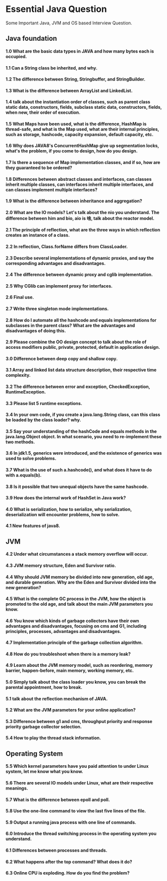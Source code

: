 # Essential Java Question
Some Important Java, JVM and OS based Interview Question. 
<br> 
## Java foundation<br> 
#### 1.0 What are the basic data types in JAVA and how many bytes each is occupied.
#### 1.1 Can a String class be inherited, and why.
#### 1.2 The difference between String, Stringbuffer, and StringBuilder.
#### 1.3 What is the difference between ArrayList and LinkedList.
#### 1.4 talk about the instantiation order of classes, such as parent class static data, constructors, fields, subclass static data, constructors, fields, when new, their order of execution.
#### 1.5 What Maps have been used, what is the difference, HashMap is thread-safe, and what is the Map used, what are their internal principles, such as storage, hashcode, capacity expansion, default capacity, etc.
#### 1.6 Why does JAVA8's ConcurrentHashMap give up segmentation locks, what's the problem, if you come to design, how do you design.
#### 1.7 Is there a sequence of Map implementation classes, and if so, how are they guaranteed to be ordered?
#### 1.8 Differences between abstract classes and interfaces, can classes inherit multiple classes, can interfaces inherit multiple interfaces, and can classes implement multiple interfaces?
#### 1.9 What is the difference between inheritance and aggregation?
#### 2.0 What are the IO models? Let's talk about the nio you understand. The difference between him and bio, aio is 啥, talk about the reactor model.
#### 2.1 The principle of reflection, what are the three ways in which reflection creates an instance of a class.
#### 2.2 In reflection, Class.forName differs from ClassLoader.
#### 2.3 Describe several implementations of dynamic proxies, and say the corresponding advantages and disadvantages.
#### 2.4 The difference between dynamic proxy and cglib implementation.
#### 2.5 Why CGlib can implement proxy for interfaces.
#### 2.6 Final use.
#### 2.7 Write three singleton mode implementations.
#### 2.8 How do I automate all the hashcode and equals implementations for subclasses in the parent class? What are the advantages and disadvantages of doing this.
#### 2.9 Please combine the OO design concept to talk about the role of access modifiers public, private, protected, default in application design.
#### 3.0 Difference between deep copy and shallow copy.
#### 3.1 Array and linked list data structure description, their respective time complexity.
#### 3.2 The difference between error and exception, CheckedException, RuntimeException.
#### 3.3 Please list 5 runtime exceptions.
#### 3.4 In your own code, if you create a java.lang.String class, can this class be loaded by the class loader? why.
#### 3.5 Say your understanding of the hashCode and equals methods in the java.lang.Object object. In what scenario, you need to re-implement these two methods.
#### 3.6 In jdk1.5, generics were introduced, and the existence of generics was used to solve problems.
#### 3.7 What is the use of such a.hashcode(), and what does it have to do with a.equals(b).
#### 3.8 Is it possible that two unequal objects have the same hashcode.
#### 3.9 How does the internal work of HashSet in Java work?
#### 4.0 What is serialization, how to serialize, why serialization, deserialization will encounter problems, how to solve.
#### 4.1 New features of java8.
## JVM
#### 4.2 Under what circumstances a stack memory overflow will occur.
#### 4.3 JVM memory structure, Eden and Survivor ratio.
#### 4.4 Why should JVM memory be divided into new generation, old age, and durable generation. Why are the Eden and Survivor divided into the new generation?
#### 4.5 What is the complete GC process in the JVM, how the object is promoted to the old age, and talk about the main JVM parameters you know.
#### 4.6 You know which kinds of garbage collectors have their own advantages and disadvantages, focusing on cms and G1, including principles, processes, advantages and disadvantages.
#### 4.7 Implementation principle of the garbage collection algorithm.
#### 4.8 How do you troubleshoot when there is a memory leak?
#### 4.9 Learn about the JVM memory model, such as reordering, memory barrier, happen-before, main memory, working memory, etc.
#### 5.0 Simply talk about the class loader you know, you can break the parental appointment, how to break.
#### 5.1 talk about the reflection mechanism of JAVA.
#### 5.2 What are the JVM parameters for your online application?
#### 5.3 Difference between g1 and cms, throughput priority and response priority garbage collector selection.
#### 5.4 How to play the thread stack information.
## Operating System
#### 5.5 Which kernel parameters have you paid attention to under Linux system, let me know what you know.
#### 5.6 There are several IO models under Linux, what are their respective meanings.
#### 5.7 What is the difference between epoll and poll.
#### 5.8 Use the one-line command to view the last five lines of the file.
#### 5.9 Output a running java process with one line of commands.
#### 6.0 Introduce the thread switching process in the operating system you understand.
#### 6.1 Differences between processes and threads.
#### 6.2 What happens after the top command? What does it do?
#### 6.3 Online CPU is exploding. How do you find the problem?
